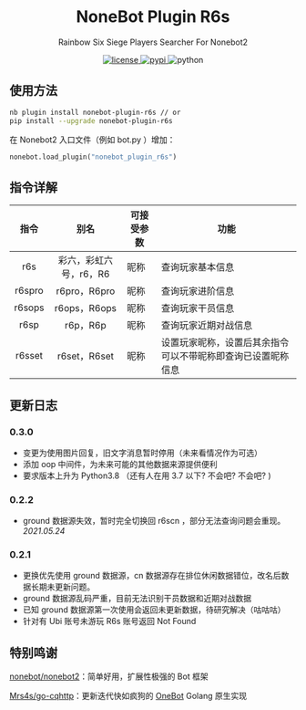 <div align="center">

# NoneBot Plugin R6s

Rainbow Six Siege Players Searcher For Nonebot2

</div>

</div>

<p align="center">
  <a href="https://raw.githubusercontent.com/abrahum/nonebot-plugin-r6s/master/LICENSE">
    <img src="https://img.shields.io/github/license/abrahum/nonebot_plugin_r6s.svg" alt="license">
  </a>
  <a href="https://pypi.python.org/pypi/nonebot-plugin-r6s">
    <img src="https://img.shields.io/pypi/v/nonebot-plugin-r6s.svg" alt="pypi">
  </a>
  <img src="https://img.shields.io/badge/python-3.8+-blue.svg" alt="python">
</p>

## 使用方法

``` zsh
nb plugin install nonebot-plugin-r6s // or
pip install --upgrade nonebot-plugin-r6s
```
在 Nonebot2 入口文件（例如 bot.py ）增加：
``` python
nonebot.load_plugin("nonebot_plugin_r6s")
```

## 指令详解

|指令|别名|可接受参数|功能|
|:-:|:-:|--|---|
|r6s|彩六，彩虹六号，r6，R6|昵称|查询玩家基本信息|
|r6spro|r6pro，R6pro|昵称|查询玩家进阶信息|
|r6sops|r6ops，R6ops|昵称|查询玩家干员信息|
|r6sp|r6p，R6p|昵称|查询玩家近期对战信息|
|r6sset|r6set，R6set|昵称|设置玩家昵称，设置后其余指令可以不带昵称即查询已设置昵称信息|

## 更新日志

### 0.3.0

- 变更为使用图片回复，旧文字消息暂时停用（未来看情况作为可选）
- 添加 oop 中间件，为未来可能的其他数据来源提供便利
- 要求版本上升为 Python3.8 （还有人在用 3.7 以下? 不会吧? 不会吧? )

### 0.2.2

- ground 数据源失效，暂时完全切换回 r6scn ，部分无法查询问题会重现。*2021.05.24*

### 0.2.1

- 更换优先使用 ground 数据源，cn 数据源存在排位休闲数据错位，改名后数据长期未更新问题。
- ground 数据源乱码严重，目前无法识别干员数据和近期对战数据
- 已知 ground 数据源第一次使用会返回未更新数据，待研究解决（咕咕咕）
- 针对有 Ubi 账号未游玩 R6s 账号返回 Not Found

## 特别鸣谢

[nonebot/nonebot2](https://github.com/nonebot/nonebot2/)：简单好用，扩展性极强的 Bot 框架

[Mrs4s/go-cqhttp](https://github.com/Mrs4s/go-cqhttp)：更新迭代快如疯狗的 [OneBot](https://github.com/howmanybots/onebot/blob/master/README.md) Golang 原生实现

